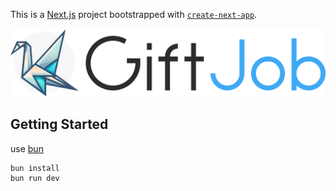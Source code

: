This is a [Next.js](https://nextjs.org/) project bootstrapped with [`create-next-app`](https://github.com/vercel/next.js/tree/canary/packages/create-next-app).

[![GiftJob](https://raw.githubusercontent.com/R1013-T/giftjob-frontend/main/public/giftjob_logo.png)](https://giftjob-frontend.vercel.app/)

## Getting Started

use [bun](https://bun.sh/)

```bash
bun install
bun run dev
```
